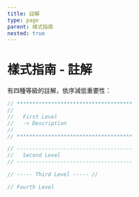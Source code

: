 ```yaml
---
title: 註解
type: page
parent: 樣式指南
nested: true
---
```


樣式指南 - 註解
=====================

有四種等級的註解，依序減低重要性：

```sass
// *************************************
//
//   First Level
//   -> Description
//
// *************************************

// -------------------------------------
//   Second Level
// -------------------------------------

// ----- Third Level ----- //

// Fourth Level
```
